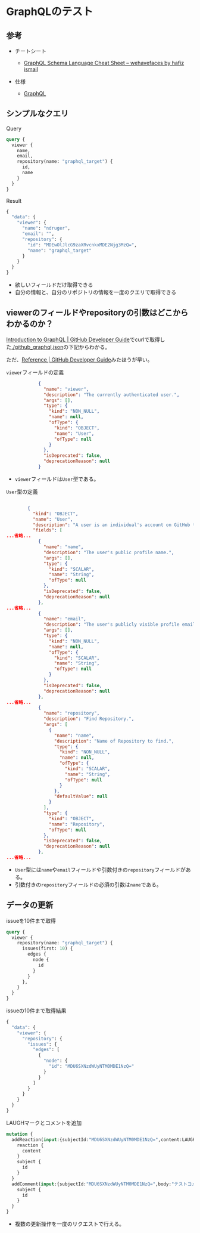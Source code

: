 # GraphQLのテスト

## 参考

- チートシート
  - [GraphQL Schema Language Cheat Sheet – wehavefaces by hafiz ismail](https://wehavefaces.net/graphql-shorthand-notation-cheatsheet-17cd715861b6)

- 仕様
  - [GraphQL](https://facebook.github.io/graphql/)

## シンプルなクエリ

Query
```graphql
query { 
  viewer {
    name,
    email,
    repository(name: "graphql_target") {
      id,
      name
    }
  }
}
```

Result
```graphql
{
  "data": {
    "viewer": {
      "name": "ndruger",
      "email": "",
      "repository": {
        "id": "MDEwOlJlcG9zaXRvcnkxMDE2Njg3MzQ=",
        "name": "graphql_target"
      }
    }
  }
}
```

- 欲しいフィールドだけ取得できる
- 自分の情報と、自分のリポジトリの情報を一度のクエリで取得できる

## viewerのフィールドやrepositoryの引数はどこからわかるのか？

[Introduction to GraphQL | GitHub Developer Guide](https://developer.github.com/v4/guides/intro-to-graphql/#discovering-the-graphql-api)でcurlで取得した[./github_graphql.json](./github_graphql.json)の下記からわかる。

ただ、[Reference | GitHub Developer Guide](https://developer.github.com/v4/reference/)みたほうが早い。

`viewer`フィールドの定義
```json
            {
              "name": "viewer",
              "description": "The currently authenticated user.",
              "args": [],
              "type": {
                "kind": "NON_NULL",
                "name": null,
                "ofType": {
                  "kind": "OBJECT",
                  "name": "User",
                  "ofType": null
                }
              },
              "isDeprecated": false,
              "deprecationReason": null
            }
```

- `viewer`フィールドは`User`型である。

`User`型の定義
```json

        {
          "kind": "OBJECT",
          "name": "User",
          "description": "A user is an individual's account on GitHub that owns repositories and can make new content.",
          "fields": [
...省略...
            {
              "name": "name",
              "description": "The user's public profile name.",
              "args": [],
              "type": {
                "kind": "SCALAR",
                "name": "String",
                "ofType": null
              },
              "isDeprecated": false,
              "deprecationReason": null
            },
...省略...
            {
              "name": "email",
              "description": "The user's publicly visible profile email.",
              "args": [],
              "type": {
                "kind": "NON_NULL",
                "name": null,
                "ofType": {
                  "kind": "SCALAR",
                  "name": "String",
                  "ofType": null
                }
              },
              "isDeprecated": false,
              "deprecationReason": null
            },
...省略...
            {
              "name": "repository",
              "description": "Find Repository.",
              "args": [
                {
                  "name": "name",
                  "description": "Name of Repository to find.",
                  "type": {
                    "kind": "NON_NULL",
                    "name": null,
                    "ofType": {
                      "kind": "SCALAR",
                      "name": "String",
                      "ofType": null
                    }
                  },
                  "defaultValue": null
                }
              ],
              "type": {
                "kind": "OBJECT",
                "name": "Repository",
                "ofType": null
              },
              "isDeprecated": false,
              "deprecationReason": null
            },
...省略...

```

- `User`型には`name`や`email`フィールドや引数付きの`repository`フィールドがある。
- 引数付きの`repository`フィールドの必須の引数は`name`である。

## データの更新

issueを10件まで取得
```graphql
query { 
  viewer { 
    repository(name: "graphql_target") {
      issues(first: 10) {
        edges {
          node {
            id
          }
        }
      },
    }
  }
}
```

issueの10件まで取得結果
```graphql
{
  "data": {
    "viewer": {
      "repository": {
        "issues": {
          "edges": [
            {
              "node": {
                "id": "MDU6SXNzdWUyNTM0MDE1NzQ="
              }
            }
          ]
        }
      }
    }
  }
}
```

LAUGHマークとコメントを追加
```graphql
mutation {
  addReaction(input:{subjectId:"MDU6SXNzdWUyNTM0MDE1NzQ=",content:LAUGH}) {
    reaction {
      content
    }
    subject {
      id
    }
  }
  addComment(input:{subjectId:"MDU6SXNzdWUyNTM0MDE1NzQ=",body:"テストコメント"}) {
    subject {
      id
    }
  }
}
```

- 複数の更新操作を一度のリクエストで行える。
